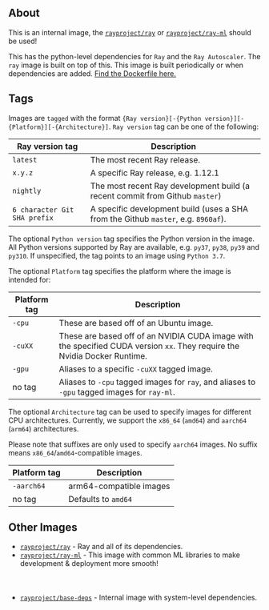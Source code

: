 ## About
This is an internal image, the [`rayproject/ray`](https://hub.docker.com/repository/docker/rayproject/ray) or [`rayproject/ray-ml`](https://hub.docker.com/repository/docker/rayproject/ray-ml) should be used!

This has the python-level dependencies for `Ray` and the `Ray Autoscaler`. The `ray` image is built on top of this. This image is built periodically or when dependencies are added. [Find the Dockerfile here.](https://github.com/ray-project/ray/blob/master/docker/ray-deps/Dockerfile)

## Tags

Images are `tagged` with the format `{Ray version}[-{Python version}][-{Platform}][-{Architecture}]`. `Ray version` tag can be one of the following:

| Ray version tag | Description |
| --------------- | ----------- |
| `latest`                     | The most recent Ray release. |
| `x.y.z`                      | A specific Ray release, e.g. 1.12.1 |
| `nightly`                    | The most recent Ray development build (a recent commit from Github `master`) |
| `6 character Git SHA prefix` | A specific development build (uses a SHA from the Github `master`, e.g. `8960af`). |

The optional `Python version` tag specifies the Python version in the image. All Python versions supported by Ray are available, e.g. `py37`, `py38`, `py39` and `py310`. If unspecified, the tag points to an image using `Python 3.7`.

The optional `Platform` tag specifies the platform where the image is intended for:

| Platform tag | Description |
| --------------- | ----------- |
| `-cpu`  | These are based off of an Ubuntu image. |
| `-cuXX` | These are based off of an NVIDIA CUDA image with the specified CUDA version `xx`. They require the Nvidia Docker Runtime. |
| `-gpu`  | Aliases to a specific `-cuXX` tagged image. |
| no tag  | Aliases to `-cpu` tagged images for `ray`, and aliases to ``-gpu`` tagged images for `ray-ml`. |

The optional `Architecture` tag can be used to specify images for different CPU architectures.
Currently, we support the `x86_64` (`amd64`) and `aarch64` (`arm64`) architectures.

Please note that suffixes are only used to specify `aarch64` images. No suffix means
`x86_64`/`amd64`-compatible images.

| Platform tag | Description             |
|--------------|-------------------------|
| `-aarch64`   | arm64-compatible images |
| no tag       | Defaults to `amd64`     |

## Other Images
* [`rayproject/ray`](https://hub.docker.com/repository/docker/rayproject/ray) - Ray and all of its dependencies.
* [`rayproject/ray-ml`](https://hub.docker.com/repository/docker/rayproject/ray-ml) - This image with common ML libraries to make development & deployment more smooth!
<br></br><br></br>
* [`rayproject/base-deps`](https://hub.docker.com/repository/docker/rayproject/base-deps) - Internal image with system-level dependencies.
